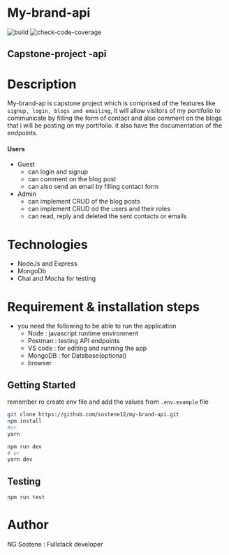 # My-brand-api

![build](https://github.com/sostene12/my-brand-api/actions/workflows/actions.yml/badge.svg?event=push)
![check-code-coverage](https://img.shields.io/badge/code--coverage-81.22%25-green)


## Capstone-project -api   


# Description

My-brand-ap is capstone project which is comprised of the features like `signup, login, blogs and emailing`, it will allow visitors of my portifolio to communicate by filling the form of contact and also comment on the blogs that i will be posting on my portifolio. it also have
the documentation of the endpoints.

#### Users
  - Guest
    - can login and signup
    - can comment on the blog post
    - can also send an email by filling contact form
  - Admin
    - can implement CRUD of the blog posts
    - can implement CRUD od the users and their roles
    - can read, reply and deleted the sent contacts or emails

# Technologies

- NodeJs and Express
- MongoDb
- Chai and Mocha for testing

# Requirement & installation steps

- you need the following to be able to run the application 
  - Node : javascript runtime environment
  - Postman : testing API endpoints
  - VS code : for editing and running the app
  - MongoDB : for Database(optional)
  - browser

## Getting Started
remember ro create env file and add the values from `.env.example` file
``` bash
git clone https://github.com/sostene12/my-brand-api.git
npm install 
#or
yarn

npm run dev
# or
yarn dev
```

## Testing
```
npm run test
```

# Author

NG Sostene : Fullstack developer
